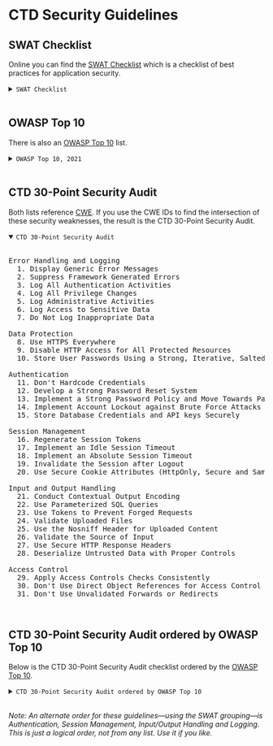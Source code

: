 # CTD Security Guidelines

## SWAT Checklist

Online you can find the [SWAT Checklist](https://www.sans.org/cloud-security/securing-web-application-technologies/) which is a checklist of best practices for application security. 

<details><summary><code>SWAT Checklist</code></summary>
<br>

<pre>
Error Handling and Logging
  1. Display Generic Error Messages
  2. No Unhandled Exceptions
  3. Suppress Framework Generated Errors
  4. Log All Authentication Activities
  5. Log All Privilege Changes
  6. Log Administrative Activities
  7. Log Access to Sensitive Data
  8. Do Not Log Inappropriate Data
  9. Store Logs Securely

Data Protection
  10. Use HTTPS Everywhere
  11. Disable HTTP Access for All Protected Resources
  12. Use the Strict-Transport-Security Header
  13. Store User Passwords Using a Strong, Iterative, Salted Hash
  14. Securely Exchange Encryption Keys
  15. Set Up Secure Key Management Processes
  16. Weak TLS Configuration on Servers
  17. Use Valid HTTPS Certificates from a Reputable CA
  18. Disable Data Caching Using Cache Control Headers and Autocomplete
  19. Limit the Use and Storage of Sensitive Data

Configuration and Operations
  20. Automate Application Deployment
  21. Establish a Rigorous Change Management Process
  22. Define Security Requirements
  23. Conduct a Design Review
  24. Perform Code Reviews
  25. Perform Security Testing
  26. Harden the Infrastructure
  27. Define an Incident Handling Plan
  28. Educate the Team on Security

Authentication
  29. Don't Hardcode Credentials
  30. Develop a Strong Password Reset System
  31. Implement a Strong Password Policy and Move Towards Passwordless Authentication
  32. Implement Account Lockout against Brute Force Attacks
  33. Don't Disclose Too Much Information in Error Messages
  34. Store Database Credentials and API keys Securely
  35. Applications and Middleware Should Run with Minimal Privileges

Session Management
  36. Ensure That Session Identifiers Are Sufficiently Random
  37. Regenerate Session Tokens
  38. Implement an Idle Session Timeout
  39. Implement an Absolute Session Timeout
  40. Destroy Sessions at Any Sign of Tampering
  41. Invalidate the Session after Logout
  42. Place a Logout Button on Every Page
  43. Use Secure Cookie Attributes (HttpOnly, Secure and SameSite Flags)
  44. Set the Cookie Domain and Path Correctly
  45. Set the Cookie Expiration Time

Input and Output Handling
  46. Conduct Contextual Output Encoding
  47. Prefer Allowlists over Blocklists
  48. Use Parameterized SQL Queries
  49. Use Tokens to Prevent Forged Requests
  50. Set the Encoding for Your Application
  51. Validate Uploaded Files
  52. Use the Nosniff Header for Uploaded Content
  53. Validate the Source of Input
  54. Use the X-Frame-Options Header
  55. Use Secure HTTP Response Headers
  56. Deserialize Untrusted Data with Proper Controls

Access Control
  57. Apply Access Controls Checks Consistently
  58. Apply the Principle of Least Privilege
  59. Don't Use Direct Object References for Access Control Checks
  60. Don't Use Unvalidated Forwards or Redirects
</pre></details>
<br>

## OWASP Top 10

There is also an [OWASP Top 10](https://owasp.org/www-project-top-ten/) list. 

<details><summary><code>OWASP Top 10, 2021</code></summary>

<br>
<pre>
1. Broken Access Control
2. Cryptographic Failures
3. Injection
4. Insecure Design
5. Security Misconfiguration
6. Vulnerable and Outdated Components
7. Identification and Authentication Failures
8. Software and Data Integrity Failures
9. Security Logging and Monitoring Failures
10. Server-Side Request Forgery
</pre></details>
<br>

## CTD 30-Point Security Audit

Both lists reference [CWE](https://cwe.mitre.org/index.html).
If you use the CWE IDs to find the intersection of these security weaknesses,
the result is the CTD 30-Point Security Audit. 

<details open><summary><code>CTD 30-Point Security Audit</code></summary>
<br>

<pre>
Error Handling and Logging
  1. Display Generic Error Messages
  2. Suppress Framework Generated Errors
  3. Log All Authentication Activities
  4. Log All Privilege Changes
  5. Log Administrative Activities
  6. Log Access to Sensitive Data
  7. Do Not Log Inappropriate Data

Data Protection
  8. Use HTTPS Everywhere
  9. Disable HTTP Access for All Protected Resources
  10. Store User Passwords Using a Strong, Iterative, Salted Hash

Authentication
  11. Don't Hardcode Credentials
  12. Develop a Strong Password Reset System
  13. Implement a Strong Password Policy and Move Towards Passwordless Authentication
  14. Implement Account Lockout against Brute Force Attacks
  15. Store Database Credentials and API keys Securely

Session Management
  16. Regenerate Session Tokens
  17. Implement an Idle Session Timeout
  18. Implement an Absolute Session Timeout
  19. Invalidate the Session after Logout
  20. Use Secure Cookie Attributes (HttpOnly, Secure and SameSite Flags)

Input and Output Handling
  21. Conduct Contextual Output Encoding
  22. Use Parameterized SQL Queries
  23. Use Tokens to Prevent Forged Requests
  24. Validate Uploaded Files
  25. Use the Nosniff Header for Uploaded Content
  26. Validate the Source of Input
  27. Use Secure HTTP Response Headers
  28. Deserialize Untrusted Data with Proper Controls

Access Control
  29. Apply Access Controls Checks Consistently
  30. Don't Use Direct Object References for Access Control Checks
  31. Don't Use Unvalidated Forwards or Redirects
</pre></details>
<br>

## CTD 30-Point Security Audit ordered by OWASP Top 10

Below is the CTD 30-Point Security Audit checklist ordered by the [OWASP Top 10](https://owasp.org/www-project-top-ten/).

<details><summary><code>CTD 30-Point Security Audit ordered by OWASP Top 10</code></summary>
<br>

<pre>
Broken Access Control
  1. Use Tokens to Prevent Forged Requests
  2. Validate Uploaded Files (also Insecure Design)
  3. Apply Access Controls Checks Consistently
  4. Don't Use Direct Object References for Access Control Checks
  5. Don't Use Unvalidated Forwards or Redirects

Cryptographic Failures
  6. Use HTTPS Everywhere (also Insecure Design)
  7. Disable HTTP Access for All Protected Resources

Injection
  8. Use Secure Cookie Attributes (HttpOnly, Secure and SameSite Flags) (also Security Misconfiguration)
  9. Conduct Contextual Output Encoding
  10. Use Parameterized SQL Queries
  11. Validate the Source of Input (also Identification and Authentication Failures)
  12. Use Secure HTTP Response Headers

Insecure Design
  13. Display Generic Error Messages
  14. Suppress Framework Generated Errors
  15. Store User Passwords Using a Strong, Iterative, Salted Hash
  16. Store Database Credentials and API keys Securely
  17. Use the Nosniff Header for Uploaded Content

Identification and Authentication Failures
  18. Don't Hardcode Credentials
  19. Develop a Strong Password Reset System
  20. Implement a Strong Password Policy and Move Towards Passwordless Authentication
  21. Implement Account Lockout against Brute Force Attacks
  22. Regenerate Session Tokens
  23. Implement an Idle Session Timeout
  24. Implement an Absolute Session Timeout
  25. Invalidate the Session after Logout

Software and Data Integrity Failures
  26. Deserialize Untrusted Data with Proper Controls

Security Logging and Monitoring Failures
  27. Log All Authentication Activities
  28. Log All Privilege Changes
  29. Log Administrative Activities
  30. Log Access to Sensitive Data
  31. Do Not Log Inappropriate Data
</pre></details>
<br>

*Note: An alternate order for these guidelines—using the SWAT grouping—is Authentication, Session Management, Input/Output Handling and Logging. This is just a logical order, not from any list. Use it if you like.*

